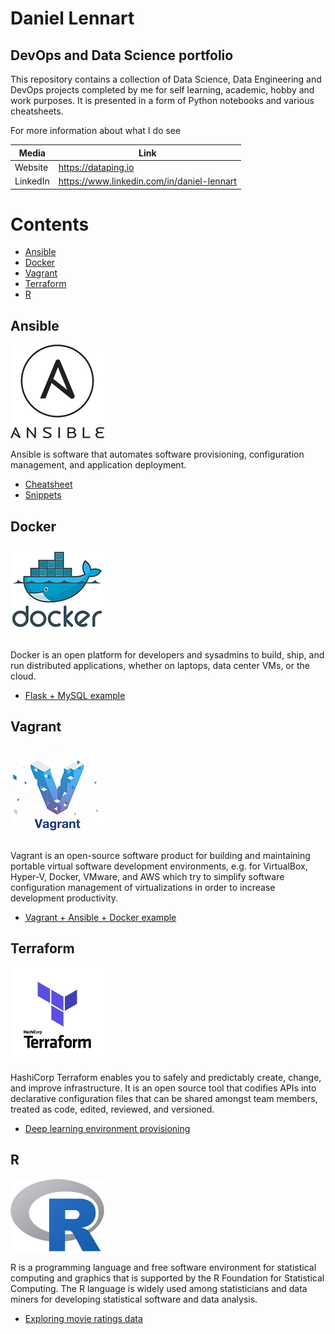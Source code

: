 # Daniel Lennart
## DevOps and Data Science portfolio
This repository contains a collection of Data Science, Data Engineering and DevOps projects completed by me for self learning, academic, hobby and work purposes. It is presented in a form of Python notebooks and various cheatsheets.

For more information about what I do see

| Media | Link |
| ------ | ----- |
| Website | <https://dataping.io> |
| LinkedIn | <https://www.linkedin.com/in/daniel-lennart> |

# Contents
  - [Ansible](#ansible)
  - [Docker](#docker)
  - [Vagrant](#vagrant)
  - [Terraform](#terraform)
  - [R](#r)

## <a name="ansible"></a>Ansible
![ansible logo](https://github.com/daniel-lennart/data-portfolio/blob/master/images/ansible-logo.png)

Ansible is software that automates software provisioning, configuration management, and application deployment.

* [Cheatsheet](../master/ansible/cheatsheet.md)
* [Snippets](../master/ansible/snippets.md)

## Docker
![docker logo](https://github.com/daniel-lennart/data-portfolio/blob/master/images/docker.png)

Docker is an open platform for developers and sysadmins to build, ship, and run distributed applications, whether on laptops, data center VMs, or the cloud.

* [Flask + MySQL example](../master/docker/flask-mysql-example)

## Vagrant

![vagrant logo](https://github.com/daniel-lennart/data-portfolio/blob/master/images/vagrant.png)

Vagrant is an open-source software product for building and maintaining portable virtual software development environments, e.g. for VirtualBox, Hyper-V, Docker, VMware, and AWS which try to simplify software configuration management of virtualizations in order to increase development productivity.
* [Vagrant + Ansible + Docker example](../master/vagrant)

## Terraform
![terraform logo](https://github.com/daniel-lennart/data-portfolio/blob/master/images/terraform.png)

HashiCorp Terraform enables you to safely and predictably create, change, and improve infrastructure. It is an open source tool that codifies APIs into declarative configuration files that can be shared amongst team members, treated as code, edited, reviewed, and versioned.

* [Deep learning environment provisioning](../master/terraform)

## R
![R logo](https://github.com/daniel-lennart/data-portfolio/blob/master/images/r.png)

R is a programming language and free software environment for statistical computing and graphics that is supported by the R Foundation for Statistical Computing. The R language is widely used among statisticians and data miners for developing statistical software and data analysis.

* [Exploring movie ratings data](../master/r/movie-ratings)
